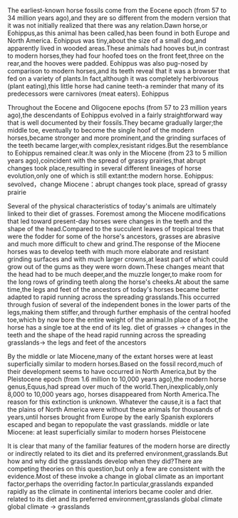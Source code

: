 The earliest-known horse fossils come from the Eocene epoch (from 57 to 34 million years ago),and they are so different from the modern version that it was not initially realized that there was any relation.Dawn horse,or Eohippus,as this animal has been called,has been found in both Europe and North America. Eohippus was tiny,about the size of a small dog,and apparently lived in wooded areas.These animals had hooves but,in contrast to modern horses,they had four hoofed toes on the front feet,three on the rear,and the hooves were padded. Eohippus was also pug-nosed by comparison to modern horses,and its teeth reveal that it was a browser that fed on a variety of plants.In fact,although it was completely herbivorous (plant eating),this little horse had canine teeth-a reminder that many of its predecessors were carnivores (meat eaters).
Eohippus


Throughout the Eocene and Oligocene epochs (from 57 to 23 million years ago),the descendants of Eohippus evolved in a fairly straightforward way that is well documented by their fossils.They became gradually larger;the middle toe, eventually to become the single hoof of the modern horses,became stronger and more prominent,and the grinding surfaces of the teeth became larger,with complex,resistant ridges.But the resemblance to Eohippus remained clear.It was only in the Miocene (from 23 to 5 million years ago),coincident with the spread of grassy prairies,that abrupt changes took place,resulting in several different lineages of horse evolution,only one of which is still extant:the modern horse.
Eohippus: sevolved，change
Miocene：abrupt changes took place, spread of grassy prairie



Several of the physical characteristics of today's animals are ultimately linked to their diet of grasses. Foremost among the Miocene modifications that led toward present-day horses were changes in the teeth and the shape of the head.Compared to the succulent leaves of tropical trees that were the fodder for some of the horse's ancestors, grasses are abrasive and much more difficult to chew and grind.The response of the Miocene horses was to develop teeth with much more elaborate and resistant grinding surfaces and with much larger crowns,at least part of which could grow out of the gums as they were worn down.These changes meant that the head had to be much deeper,and the muzzle longer,to make room for the long rows of grinding teeth along the horse's cheeks.At about the same time,the legs and feet of the ancestors of today's horses became better adapted to rapid running across the spreading grasslands.This occurred through fusion of several of the independent bones in the lower parts of the legs,making them stiffer,and through further emphasis of the central hoofed toe,which by now bore the entire weight of the animal.In place of a foot,the horse has a single toe at the end of its leg.
diet of grasses -> changes in the teeth and the shape of the head
rapid running across the spreading grasslands-> the legs and feet of the ancestors


By the middle or late Miocene,many of the extant horses were at least superficially similar to modern horses.Based on the fossil record,much of their development seems to have occurred in North America,but by the Pleistocene epoch (from 1.6 million to 10,000 years ago),the modern horse genus,Equus,had spread over much of the world.Then,inexplicably,only 8,000 to 10,000 years ago, horses disappeared from North America.The reason for this extinction is unknown. Whatever the cause,it is a fact that the plains of North America were without these animals for thousands of years,until horses brought from Europe by the early Spanish explorers escaped and began to repopulate the vast grasslands.
middle or late Miocene:
at least superficially similar to modern horses
Pleistocene


It is clear that many of the familiar features of the modern horse are directly or indirectly related to its diet and its preferred environment,grasslands.But how and why did the grasslands develop when they did?There are competing theories on this question,but only a few are consistent with the evidence.Most of these invoke a change in global climate as an important factor,perhaps the overriding factor.In particular,grasslands expanded rapidly as the climate in continental interiors became cooler and drier.
related to its diet and its preferred environment,grasslands
global climate 
global climate -> grasslands



